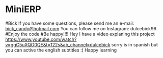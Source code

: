 # MiniERP
#Bick
If you have some questions, please send me an e-mail: bick_candy@hotmail.com
You can follow me on Instagram: dulcebick96
#Enjoy the code
#Be happy!!!!
Hey I have a video explaning this project https://www.youtube.com/watch?v=ggC5uXQO0QE&t=122s&ab_channel=dulcebick 
sorry is in spanish but you can active the english subtitles :)
Happy learning
